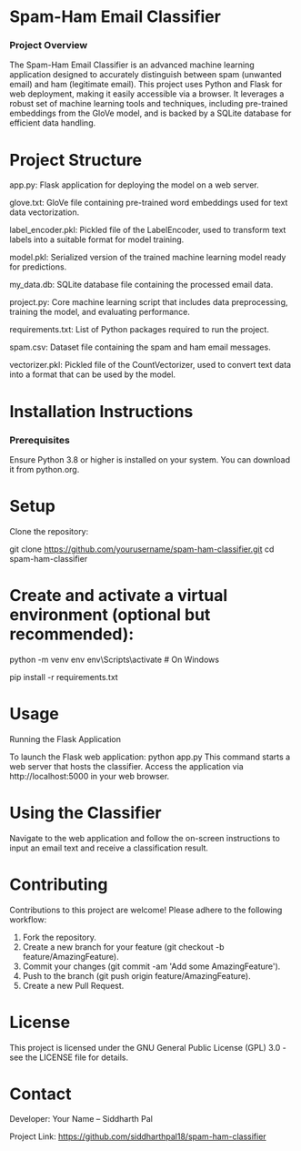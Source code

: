 # Spam-Ham Email Classifier
### Project Overview
 The Spam-Ham Email Classifier is an advanced machine learning application designed to accurately distinguish between spam (unwanted email) and ham (legitimate email). This project uses Python and Flask for web deployment, making it easily accessible via a browser. It leverages a robust set of machine learning tools and techniques, including pre-trained embeddings from the GloVe model, and is backed by a SQLite database for efficient data handling.

# Project Structure
 app.py: Flask application for deploying the model on a web server.
 
 glove.txt: GloVe file containing pre-trained word embeddings used for text data vectorization.
 
 label_encoder.pkl: Pickled file of the LabelEncoder, used to transform text labels into a suitable format for model training.
 
 model.pkl: Serialized version of the trained machine learning model ready for predictions.
 
 my_data.db: SQLite database file containing the processed email data.
 
 project.py: Core machine learning script that includes data preprocessing, training the model, and evaluating performance.
 
 requirements.txt: List of Python packages required to run the project.
 
 spam.csv: Dataset file containing the spam and ham email messages.
 
 vectorizer.pkl: Pickled file of the CountVectorizer, used to convert text data into a format that can be used by the model.


# Installation Instructions
### Prerequisites
Ensure Python 3.8 or higher is installed on your system. You can download it from python.org.

# Setup
Clone the repository:

git clone https://github.com/yourusername/spam-ham-classifier.git
cd spam-ham-classifier

# Create and activate a virtual environment (optional but recommended):

python -m venv env
env\Scripts\activate  # On Windows

pip install -r requirements.txt

# Usage
Running the Flask Application

To launch the Flask web application:
python app.py
This command starts a web server that hosts the classifier. Access the application via http://localhost:5000 in your web browser.

# Using the Classifier
Navigate to the web application and follow the on-screen instructions to input an email text and receive a classification result.

# Contributing
Contributions to this project are welcome! Please adhere to the following workflow:

1. Fork the repository.
2. Create a new branch for your feature (git checkout -b feature/AmazingFeature).
3. Commit your changes (git commit -am 'Add some AmazingFeature').
4. Push to the branch (git push origin feature/AmazingFeature).
5. Create a new Pull Request.
   
# License
This project is licensed under the GNU General Public License (GPL) 3.0 - see the LICENSE file for details.

# Contact
Developer: Your Name – Siddharth Pal

Project Link: https://github.com/siddharthpal18/spam-ham-classifier
